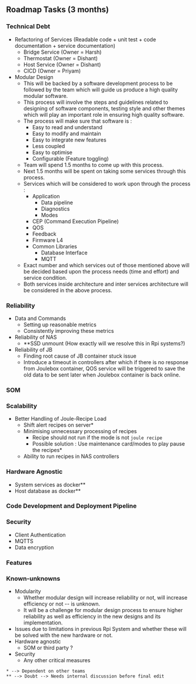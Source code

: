 
## Roadmap Tasks (3 months)

### Technical Debt

- Refactoring of Services (Readable code + unit test + code documentation + service documentation)
	- Bridge Service (Owner = Harsh)
	- Thermostat (Owner = Dishant)
	- Host Service (Owner = Dishant)
	- CICD (Owner = Priyam)
- Modular Design 
	- This will be backed by a software development process to be followed by the team which will guide us produce a high quality modular software. 
	- This process will involve the steps and guidelines related to designing of software components, testing style and other themes which will play an important role in ensuring high quality software. 
	- The process will make sure that software is  : 
		- Easy to read and understand 
		- Easy to modify and maintain 
		- Easy to integrate new features
		- Less coupled
		- Easy to optimise
		- Configurable (Feature toggling)
	- Team will spend 1.5 months to come up with this process. 
	- Next 1.5 months will be spent on taking some services through this process. 
	- Services which will be considered to work upon through the process :
		- Application
			- Data pipeline
			- Diagnostics
			- Modes
		- CEP (Command Execution Pipeline)
		- QOS
		- Feedback
		- Firmware L4
		- Common Libraries
			- Database Interface
			- MQTT
	- Exact number and which services out of those mentioned above will be decided based upon the process needs (time and effort) and service condition.
	- Both services inside architecture and inter services architecture will be considered in the above process.

### Reliability 

- Data and Commands
	- Setting up reasonable metrics
	- Consistently improving these metrics
- Reliability of NAS
	- **SSD unmount (How exactly will we resolve this in Rpi systems?)
- Reliability of JB
	- Finding root cause of JB container stuck issue
	- Introduce a timeout in controllers after which if there is no response from Joulebox container, QOS service will be triggered to save the old data to be sent later when Joulebox container is back online. 

### SOM

### Scalability 

- Better Handling of Joule-Recipe Load
	- Shift alert recipes on server*
	- Minimising unnecessary processing of recipes
		- Recipe should not run if the mode is not `joule recipe`
		- Possible solution : Use maintenance card/modes to play pause the recipes*
	- Ability to run recipes in NAS controllers

### Hardware Agnostic

- System services as docker**
- Host database as docker**

### Code Development and Deployment Pipeline

### Security

- Client Authentication
- MQTTS
- Data encryption

### Features

###  Known-unknowns

- Modularity
	- Whether modular design will increase reliability or not, will increase efficiency or not -- is unknown. 
	- It will be a challenge for modular design process to ensure higher reliability as well as efficiency in the new designs and its implementation. 
- Issues due to limitations in previous Rpi System and whether these will be solved with the new hardware or not.  
- Hardware agnostic 
	- SOM or third party ?
- Security
	- Any other critical measures 


```
* --> Dependent on other teams
** --> Doubt --> Needs internal discussion before final edit
```
<!--stackedit_data:
eyJoaXN0b3J5IjpbMTY2OTQ5NzIwMCwyMDk1Nzg0MDcxLC04OT
AyMTQzMDYsLTQxNDc4NDc2NywtNzI1NjIyMTk3LDU1OTU0NDEw
LDE0NjI1NDgyOCwtMzgyMzI3NTQzLDEyMTQ1NDg0OTksNTg4ND
QxMzQ3XX0=
-->
